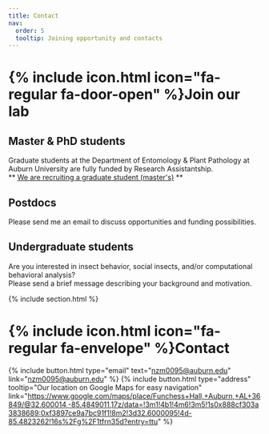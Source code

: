 ```yaml
---
title: Contact
nav:
  order: 5
  tooltip: Joining opportunity and contacts
---
```

# {% include icon.html icon="fa-regular fa-door-open" %}Join our lab
## Master & PhD students
Graduate students at the Department of Entomology & Plant Pathology at Auburn University are fully funded by Research Assistantship. <br>
** [We are recruiting a graduate student (master's)](https://www.dropbox.com/scl/fi/zf4kdaz232u812o5k8cj9/poster.pdf?rlkey=y7mfwch3qg0cvrzuwqz759cko&dl=0) **
<!-- At this time, Mizumoto-lab is not accepting students. However, if you are very interested in joining the lab in the future. We are happy to start discussing the opportunity beforehand. -->
<!-- We are actively looking for graduate students for Fall 2024!<br> -->
<!-- If you are interested in a graduate student position (master or phd), please send: 1) a cover letter mentioning research interests and research experience (if any), and 2) your CV, to [nzm0095@auburn.edu](mailto:nzm0095@auburn.edu). <br> -->
<!-- **Project** Comparative behavioral analysis of termite and cockroach species to infer the evolutionary origin of nesting and social behavior in termites. See [here](https://www.dropbox.com/scl/fi/i2o5ci6506qb2x6xz5dzs/2024_grad_students.pdf?rlkey=qgw7g301p90h525pgmh3v2th9&dl=0) for more information. -->

## Postdocs
Please send me an email to discuss opportunities and funding possibilities.

## Undergraduate students
Are you interested in insect behavior, social insects, and/or computational behavioral analysis? <br>
Please send a brief message describing your background and motivation. <br>



{% include section.html %}


# {% include icon.html icon="fa-regular fa-envelope" %}Contact
{%
  include button.html
  type="email"
  text="nzm0095@auburn.edu"
  link="nzm0095@auburn.edu"
%}
{%
  include button.html
  type="address"
  tooltip="Our location on Google Maps for easy navigation"
  link="https://www.google.com/maps/place/Funchess+Hall,+Auburn,+AL+36849/@32.600014,-85.4849011,17z/data=!3m1!4b1!4m6!3m5!1s0x888cf303a3838689:0xf3897ce9a7bc91f1!8m2!3d32.6000095!4d-85.4823262!16s%2Fg%2F1tfrn35d?entry=ttu"
%}
